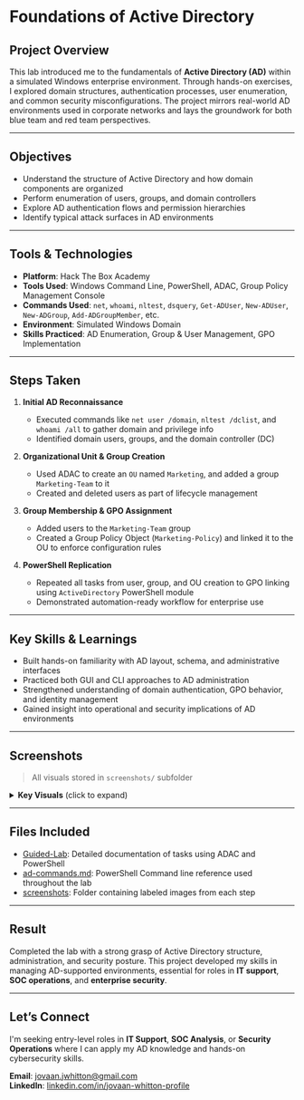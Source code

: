# Foundations of Active Directory

## Project Overview
This lab introduced me to the fundamentals of **Active Directory (AD)** within a simulated Windows enterprise environment. Through hands-on exercises, I explored domain structures, authentication processes, user enumeration, and common security misconfigurations. The project mirrors real-world AD environments used in corporate networks and lays the groundwork for both blue team and red team perspectives.

---

## Objectives
- Understand the structure of Active Directory and how domain components are organized  
- Perform enumeration of users, groups, and domain controllers  
- Explore AD authentication flows and permission hierarchies  
- Identify typical attack surfaces in AD environments

---

## Tools & Technologies
- **Platform**: Hack The Box Academy  
- **Tools Used**: Windows Command Line, PowerShell, ADAC, Group Policy Management Console  
- **Commands Used**: `net`, `whoami`, `nltest`, `dsquery`, `Get-ADUser`, `New-ADUser`, `New-ADGroup`, `Add-ADGroupMember`, etc.  
- **Environment**: Simulated Windows Domain  
- **Skills Practiced**: AD Enumeration, Group & User Management, GPO Implementation

---

## Steps Taken

1. **Initial AD Reconnaissance**
   - Executed commands like `net user /domain`, `nltest /dclist`, and `whoami /all` to gather domain and privilege info  
   - Identified domain users, groups, and the domain controller (DC)

2. **Organizational Unit & Group Creation**
   - Used ADAC to create an `OU` named `Marketing`, and added a group `Marketing-Team` to it  
   - Created and deleted users as part of lifecycle management

3. **Group Membership & GPO Assignment**
   - Added users to the `Marketing-Team` group  
   - Created a Group Policy Object (`Marketing-Policy`) and linked it to the OU to enforce configuration rules

4. **PowerShell Replication**
   - Repeated all tasks from user, group, and OU creation to GPO linking using `ActiveDirectory` PowerShell module  
   - Demonstrated automation-ready workflow for enterprise use

---

## Key Skills & Learnings
- Built hands-on familiarity with AD layout, schema, and administrative interfaces  
- Practiced both GUI and CLI approaches to AD administration  
- Strengthened understanding of domain authentication, GPO behavior, and identity management  
- Gained insight into operational and security implications of AD environments

---

## Screenshots
> All visuals stored in `screenshots/` subfolder

<details>
<summary><strong> Key Visuals</strong> (click to expand)</summary>

- ![OU Creation](screenshots/create-ou-adac.png)
- ![User Management](screenshots/add-user-adac.png)
- ![Group Policy Applied](screenshots/gpmc-password-policy-confirm.png)

</details>

---

## Files Included

- [Guided-Lab](/Guided-Lab/AD-Fundamentals.md): Detailed documentation of tasks using ADAC and PowerShell  
- [ad-commands.md](/Guided-Lab/AD-Commands.md): PowerShell Command line reference used throughout the lab  
- [screenshots](screenshots/): Folder containing labeled images from each step

---

## Result
Completed the lab with a strong grasp of Active Directory structure, administration, and security posture. This project developed my skills in managing AD-supported environments, essential for roles in **IT support**, **SOC operations**, and **enterprise security**.

---

## Let’s Connect
I'm seeking entry-level roles in **IT Support**, **SOC Analysis**, or **Security Operations** where I can apply my AD knowledge and hands-on cybersecurity skills.

**Email**: jovaan.jwhitton@gmail.com  
**LinkedIn**: [linkedin.com/in/jovaan-whitton-profile](https://linkedin.com/in/jovaan-whitton-profile)

